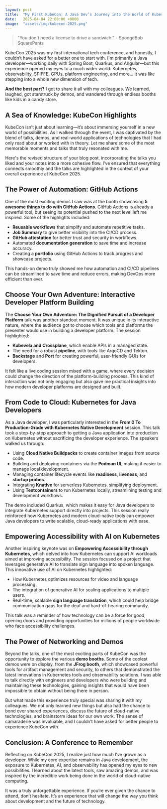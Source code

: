 ```yaml
---
layout: post
title:  "My First KubeCon: A Java Dev’s Journey into the World of Kubernetes and Beyond"
date:   2025-04-04 22:08:00 +0000
image:  "assets/img/kubecon-2025.png"
---
```

> "You don't need a license to drive a sandwich." - SpongeBob SquarePants

KubeCon 2025 was my first international tech conference, and honestly, I couldn’t have asked for a better one to start with.
I'm primarily a Java developer—working daily with Spring Boot, Quarkus, and Angular—but this experience opened my eyes to a much wider world. 
Kubernetes, observability, SPIFFE, GPUs, platform engineering, and more... it was like stepping into a whole new dimension of tech.

**And the best part?** 
I got to share it all with my colleagues.
We learned, laughed, got starstruck by demos, and wandered through endless booths like kids in a candy store.

## A Sea of Knowledge: KubeCon Highlights
KubeCon isn’t just about learning—it’s about immersing yourself in a new world of possibilities. 
As I walked through the event, I was captivated by the blend of talks, demos, and real-world applications of technologies that I had only read about or worked with in theory. 
Let me share some of the most memorable moments and talks that truly resonated with me.

Here's the revised structure of your blog post, incorporating the talks you liked and your notes into a more cohesive flow. 
I’ve ensured that everything connects smoothly and the talks are highlighted in the context of your overall experience at KubeCon 2025.

## The Power of Automation: GitHub Actions
One of the most exciting demos I saw was at the booth showcasing **5 awesome things to do with GitHub Actions**. 
GitHub Actions is already a powerful tool, but seeing its potential pushed to the next level left me inspired. Some of the highlights included:
- **Reusable workflows** that simplify and automate repetitive tasks.
- **Job Summary** to give better visibility into the CI/CD process.
- **GitHub attestation** for better trust and security in workflows.
- Automated **documentation generation** to save time and increase accuracy.
- Creating a **portfolio** using GitHub Actions to track progress and showcase projects.

This hands-on demo truly showed me how automation and CI/CD pipelines can be streamlined to save time and reduce errors, making DevOps more efficient than ever.

## Choose Your Own Adventure: Interactive Developer Platform Building

The **Choose Your Own Adventure: The Dignified Pursuit of a Developer Platform** talk was another standout moment. 
It was unique in its interactive nature, where the audience got to choose which tools and platforms the presenter would use in building a developer platform. 
The session highlighted:
- **Kubevela and Crossplane**, which enable APIs in a managed state.
- The need for a robust **pipeline**, with tools like ArgoCD and Tekton.
- **Backstage** and **Port** for creating powerful, user-friendly GUIs for developers.

It felt like a live coding session mixed with a game, where every decision could change the direction of the platform-building process. 
This kind of interaction was not only engaging but also gave me practical insights into how modern developer platforms are designed and built.

## From Code to Cloud: Kubernetes for Java Developers

As a Java developer, I was particularly interested in the **From 0 To Production-Grade with Kubernetes Native Development** session. 
This talk took a step-by-step approach to getting a Java application into production on Kubernetes without sacrificing the developer experience. 
The speakers walked us through:
- Using **Cloud Native Buildpacks** to create container images from source code.
- Building and deploying containers via the **Podman UI**, making it easier to manage local development.
- Managing container lifecycle events like **readiness**, **liveness**, and **startup probes**.
- Integrating **Knative** for serverless Kubernetes, simplifying deployment.
- Using **Testcontainers** to run Kubernetes locally, streamlining testing and development workflows.

The demo included Quarkus, which makes it easy for Java developers to integrate Kubernetes support directly into projects. 
This session really reinforced how Kubernetes and modern cloud-native tools can empower Java developers to write scalable, cloud-ready applications with ease.

## Empowering Accessibility with AI on Kubernetes

Another inspiring keynote was on **Empowering Accessibility through Kubernetes**, which delved into how Kubernetes can support AI workloads aimed at improving accessibility. 
The session focused on a project that leverages generative AI to translate sign language into spoken language. 
This innovative use of AI on Kubernetes highlighted:
- How Kubernetes optimizes resources for video and language processing.
- The integration of generative AI for scaling applications to multiple users.
- Real-time, scalable **sign language translation**, which could help bridge communication gaps for the deaf and hard-of-hearing community.

This talk was a reminder of how technology can be a force for good, opening doors and providing opportunities for millions of people worldwide who face accessibility challenges.

## The Power of Networking and Demos

Beyond the talks, one of the most exciting parts of KubeCon was the opportunity to explore the various **demo booths**. 
Some of the coolest demos were on display, from the **JFrog booth**, which showcased powerful tools for artifact management and security, to others that demonstrated the latest innovations in Kubernetes tools and observability solutions. 
I was able to talk directly with engineers and developers who were building and maintaining these technologies, gaining insights that would have been impossible to obtain without being there in person.

But what made this experience truly special was sharing it with my colleagues. 
We not only learned new things but also had the chance to bond over shared experiences, discuss the future of cloud-native technologies, and brainstorm ideas for our own work. 
The sense of camaraderie was invaluable, and I couldn’t have asked for better people to experience KubeCon with.

## Conclusion: A Conference to Remember

Reflecting on KubeCon 2025, I realize just how much I’ve grown as a developer. 
While my core expertise remains in Java development, the exposure to Kubernetes, AI, and observability has opened my eyes to new possibilities. 
I learned about the latest tools, saw amazing demos, and was inspired by the incredible work being done in the world of cloud-native computing.

It was a truly unforgettable experience. 
If you’re ever given the chance to attend, don’t hesitate. 
It’s an experience that will change the way you think about development and the future of technology.
